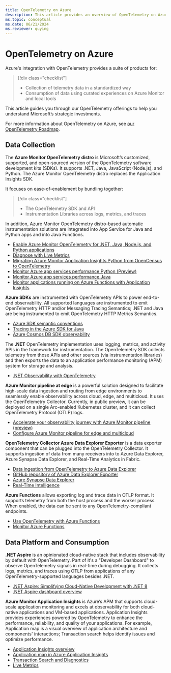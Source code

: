 ```yaml
---
title: OpenTelemetry on Azure 
description: This article provides an overview of OpenTelemetry on Azure.
ms.topic: conceptual
ms.date: 06/21/2024
ms.reviewer: quying
---
```


# OpenTelemetry on Azure

Azure's integration with OpenTelemetry provides a suite of products for:

> [!div class="checklist"]
> - Collection of telemetry data in a standardized way
> - Consumption of data using curated experiences on Azure Monitor and local tools

This article guides you through our OpenTelemetry offerings to help you understand Microsoft’s strategic investments.

For more information about OpenTelemetry on Azure, see [our OpenTelemetry Roadmap](https://techcommunity.microsoft.com/t5/azure-observability-blog/making-azure-the-best-place-to-observe-your-apps-with/ba-p/3995896).

## Data Collection

The **Azure Monitor OpenTelemetry distro** is Microsoft’s customized, supported, and open-sourced version of the OpenTelemetry software development kits (SDKs). It supports .NET, Java, JavaScript (Node.js), and Python. The Azure Monitor OpenTelemetry distro replaces the Application Insights SDK.

It focuses on ease-of-enablement by bundling together:

> [!div class="checklist"]
> - The OpenTelemetry SDK and API
> - Instrumentation Libraries across logs, metrics, and traces

In addition, Azure Monitor OpenTelemetry distro-based automatic instrumentation solutions are integrated into App Service for Java and Python apps and into Java Functions.

- [Enable Azure Monitor OpenTelemetry for .NET, Java, Node.js, and Python applications](./opentelemetry-enable.md)
- [Diagnose with Live Metrics](./live-stream.md)
- [Migrating Azure Monitor Application Insights Python from OpenCensus to OpenTelemetry](./opentelemetry-python-opencensus-migrate.md)
- [Monitor Azure app services performance Python (Preview)](./azure-web-apps-python.md)
- [Monitor Azure app services performance Java](./azure-web-apps-java.md)
- [Monitor applications running on Azure Functions with Application Insights](./monitor-functions.md)

**Azure SDKs** are instrumented with OpenTelemetry APIs to power end-to-end observability. All supported languages are instrumented to emit OpenTelemetry HTTP and/or Messaging Tracing Semantics; .NET and Java are being instrumented to emit OpenTelemetry HTTP Metrics Semantics.

- [Azure SDK semantic conventions](https://github.com/Azure/azure-sdk/blob/main/docs/tracing/distributed-tracing-conventions.md)
- [Tracing in the Azure SDK for Java](/azure/developer/java/sdk/tracing)
- [Azure Cosmos DB SDK observability](/azure/cosmos-db/nosql/sdk-observability)

The **.NET** OpenTelemetry implementation uses logging, metrics, and activity APIs in the framework for instrumentation. The OpenTelemetry SDK collects telemetry from those APIs and other sources (via instrumentation libraries) and then exports the data to an application performance monitoring (APM) system for storage and analysis.

- [.NET Observability with OpenTelemetry](/dotnet/core/diagnostics/observability-with-otel)

**Azure Monitor pipeline at edge** is a powerful solution designed to facilitate high-scale data ingestion and routing from edge environments to seamlessly enable observability across cloud, edge, and multicloud. It uses the OpenTelemetry Collector. Currently, in public preview, it can be deployed on a single Arc-enabled Kubernetes cluster, and it can collect OpenTelemetry Protocol (OTLP) logs.

- [Accelerate your observability journey with Azure Monitor pipeline (preview)](https://devblogs.microsoft.com/dotnet/introducing-dotnet-aspire-simplifying-cloud-native-development-with-dotnet-8/)
- [Configure Azure Monitor pipeline for edge and multicloud](/dotnet/aspire/fundamentals/dashboard/overview)

**OpenTelemetry Collector Azure Data Explorer Exporter** is a data exporter component that can be plugged into the OpenTelemetry Collector. It supports ingestion of data from many receivers into to Azure Data Explorer, Azure Synapse Data Explorer, and Real-Time Analytics in Fabric. 

- [Data ingestion from OpenTelemetry to Azure Data Explorer](/azure/data-explorer/open-telemetry-connector)
- [GitHub repository of Azure Data Explorer Exporter](https://github.com/open-telemetry/opentelemetry-collector-contrib/tree/main/exporter/azuredataexplorerexporter)
- [Azure Synapse Data Explorer](/azure/synapse-analytics/data-explorer/data-explorer-overview)
- [Real-Time Intelligence](/fabric/real-time-intelligence/overview)

**Azure Functions** allows exporting log and trace data in OTLP format. It supports telemetry from both the host process and the worker process. When enabled, the data can be sent to any OpenTelemetry-compliant endpoints.

- [Use OpenTelemetry with Azure Functions](/azure/azure-functions/opentelemetry-howto)
- [Monitor Azure Functions](/azure/azure-functions/monitor-functions)

## Data Platform and Consumption

**.NET Aspire** is an opinionated cloud-native stack that includes observability by default with OpenTelemetry. Part of it's a "Developer Dashboard" to observe OpenTelemetry signals in real-time during debugging. It collects logs, metrics, and traces using OTLP from applications of any OpenTelemetry-supported languages besides .NET.

- [.NET Aspire: Simplifying Cloud-Native Development with .NET 8](https://devblogs.microsoft.com/dotnet/introducing-dotnet-aspire-simplifying-cloud-native-development-with-dotnet-8/)
- [.NET Aspire dashboard overview](/dotnet/aspire/fundamentals/dashboard/overview)

**Azure Monitor Application Insights** is Azure’s APM that supports cloud-scale application monitoring and excels at observability for both cloud-native applications and VM-based applications. Application Insights provides experiences powered by OpenTelemetry to enhance the performance, reliability, and quality of your applications. For example, Application map is a visual overview of application architecture and components' interactions; Transaction search helps identify issues and optimize performance.

- [Application Insights overview](./app-insights-overview.md)
- [Application map in Azure Application Insights](./app-map.md)
- [Transaction Search and Diagnostics](./transaction-search-and-diagnostics.md)
- [Live Metrics](./live-stream.md)
